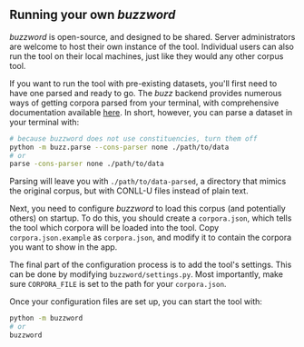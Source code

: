 ## Running your own *buzzword*

*buzzword* is open-source, and designed to be shared. Server administrators are welcome to host their own instance of the tool. Individual users can also run the tool on their local machines, just like they would any other corpus tool.

If you want to run the tool with pre-existing datasets, you'll first need to have one parsed and ready to go. The *buzz* backend provides numerous ways of getting corpora parsed from your terminal, with comprehensive documentation available [here](https://buzz.readthedocs.io/en/latest/corpus/). In short, however, you can parse a dataset in your terminal with:

```bash
# because buzzword does not use constituencies, turn them off
python -m buzz.parse --cons-parser none ./path/to/data
# or
parse -cons-parser none ./path/to/data
```

Parsing will leave you with `./path/to/data-parsed`, a directory that mimics the original corpus, but with CONLL-U files instead of plain text.

Next, you need to configure *buzzword* to load this corpus (and potentially others) on startup. To do this, you should create a `corpora.json`, which tells the tool which corpora will be loaded into the tool. Copy `corpora.json.example` as `corpora.json`, and modify it to contain the corpora you want to show in the app.

The final part of the configuration process is to add the tool's settings. This can be done by modifying `buzzword/settings.py`. Most importantly, make sure `CORPORA_FILE` is set to the path for your `corpora.json`.

Once your configuration files are set up, you can start the tool with:

```bash
python -m buzzword
# or
buzzword
```
